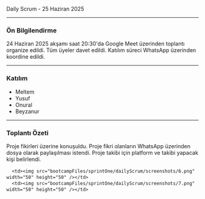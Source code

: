 Daily Scrum - 25 Haziran 2025

---

### Ön Bilgilendirme
24 Haziran 2025 akşamı saat 20:30'da Google Meet üzerinden toplantı organize edildi. Tüm üyeler davet edildi. Katılım süreci WhatsApp üzerinden koordine edildi.

---

### Katılım
- Meltem 
- Yusuf 
- Onural 
- Beyzanur 
---

### Toplantı Özeti
Proje fikirleri üzerine konuşuldu. Proje fikri olanların WhatsApp üzerinden dosya olarak paylaşılması istendi. Proje takibi için platform ve takibi yapacak kişi belirlendi.

      <td><img src="bootcampFiles/sprintOne/dailyScrum/screenshots/6.png" width="50" height="50" /></td>
      <td><img src="bootcampFiles/sprintOne/dailyScrum/screenshots/7.png" width="50" height="50" /></td>

